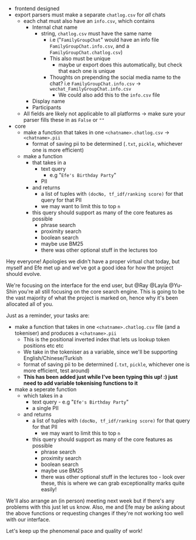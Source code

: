 - frontend designed
- export parsers must make a separate `chatlog.csv` for *all* chats
	- each chat must also have an `info.csv`, which contains
		- Internal chat name
			- string, `chatlog.csv` must have the same name
				- i.e ("`FamilyGroupChat`" would have an info file `FamilyGroupChat.info.csv`, and a `FamilyGroupChat.chatlog.csv`)
				- This also must be unique
					- maybe ur export does this automatically, but check that each one is unique
				- Thoughts on prepending the social media name to the chat? i.e `FamilyGroupChat.info.csv` -> `wechat_FamilyGroupChat.info.csv`
					- We could also add this to the `info.csv` file 
		- Display name
		- Participants
	- All fields are likely not applicable to all platforms -> make sure your parser fills these in as `False` or `""`
- core
	- make a function that takes in one `<chatname>.chatlog.csv` -> `<chatname>.pii`
		- format of saving pii to be determined (`.txt`, `pickle`, whichever one is more efficient)
	- make a function 
		- that takes in a 
			- text query
				- e.g "`Efe's Birthday Party`"
			- PII
		- and returns
			- a list of tuples with `(docNo, tf_idf/ranking score)` for that query for that PII
			- we may want to limit this to top `n`
		- this query should support as many of the core features as possible
			- phrase search
			- proximity search
			- boolean search
			- maybe use BM25
			- there was other optional stuff in the lectures too

Hey everyone! Apologies we didn't have a proper virtual chat today, but myself and Efe met up and we've got a good idea for how the project should evolve.

We're focusing on the interface for the end user, but @Ray @Layla @Yu-Shin you're all still focusing on the core search engine. This is going to be the vast majority of what the project is marked on, hence why it's been allocated all of you. 

Just as a reminder, your tasks are:
- make a function that takes in one `<chatname>.chatlog.csv` file (and a tokeniser) and produces a `<chatname>.pii`
	- This is the positional inverted index that lets us lookup token positions etc etc
	- We take in the tokeniser as a variable, since we'll be supporting English/Chinese/Turkish
	- format of saving pii to be determined (`.txt`, `pickle`, whichever one is more efficient, test around)
	- **This has been added just while I've been typing this up! :) just need to add variable tokenising functions to it**
- make a seperate function
	- which takes in a
		- text query
				- e.g "`Efe's Birthday Party`"
		- a single PII
	-  and returns
		- a list of tuples with `(docNo, tf_idf/ranking score)` for that query for that PII
			- we may want to limit this to top `n`
		- this query should support as many of the core features as possible
			- phrase search
			- proximity search
			- boolean search
			- maybe use BM25
			- there was other optional stuff in the lectures too - look over these, this is where we can grab exceptionality marks quite easily!

We'll also arrange an (in person) meeting next week but if there's any problems with this just let us know. Also, me and Efe may be asking about the above functions or requesting changes if they're not working too well with our interface.

Let's keep up the phenomenal pace and quality of work!